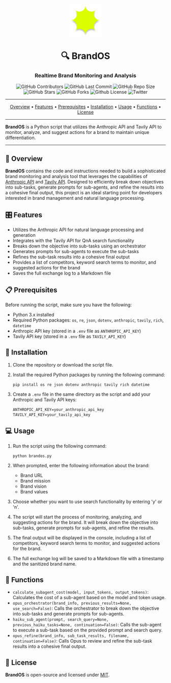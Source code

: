 <div align="center">
<img width="100px" src="./public/logo.png" />

# 🔍 BrandOS

### Realtime Brand Monitoring and Analysis

<p>
<img alt="GitHub Contributors" src="https://img.shields.io/github/contributors/amadad/brandos" />
<img alt="GitHub Last Commit" src="https://img.shields.io/github/last-commit/amadad/brandos" />
<img alt="GitHub Repo Size" src="https://img.shields.io/github/repo-size/amadad/brandos" />
<img alt="GitHub Stars" src="https://img.shields.io/github/stars/amadad/brandos" />
<img alt="GitHub Forks" src="https://img.shields.io/github/forks/amadad/brandos" />
<img alt="Github License" src="https://img.shields.io/badge/License-MIT-yellow.svg" />
<img alt="Twitter" src="https://img.shields.io/twitter/follow/amadad?style=social" />
</p>
</div>

-----

<p align="center">
 <a href="#-overview">Overview</a> •
 <a href="#-features">Features</a> •
 <a href="#-prerequisites">Prerequisites</a> •
 <a href="#-installation">Installation</a> •
 <a href="#-usage">Usage</a> •
 <a href="#-functions">Functions</a> •
 <a href="#-license">License</a>
</p>

-----

**BrandOS** is a Python script that utilizes the Anthropic API and Tavily API to monitor, analyze, and suggest actions for a brand to maintain unique differentiation.

-----

## 📖 Overview

**BrandOS** contains the code and instructions needed to build a sophisticated brand monitoring and analysis tool that leverages the capabilities of [Anthropic API](https://www.anthropic.com/) and [Tavily API](https://www.tavily.com/). Designed to efficiently break down objectives into sub-tasks, generate prompts for sub-agents, and refine the results into a cohesive final output, this project is an ideal starting point for developers interested in brand management and natural language processing.

## 🎛️ Features

- Utilizes the Anthropic API for natural language processing and generation
- Integrates with the Tavily API for QnA search functionality
- Breaks down the objective into sub-tasks using an orchestrator
- Generates prompts for sub-agents to execute the sub-tasks
- Refines the sub-task results into a cohesive final output
- Provides a list of competitors, keyword search terms to monitor, and suggested actions for the brand
- Saves the full exchange log to a Markdown file

## 📋 Prerequisites

Before running the script, make sure you have the following:

- Python 3.x installed
- Required Python packages: `os`, `re`, `json`, `dotenv`, `anthropic`, `tavily`, `rich`, `datetime`
- Anthropic API key (stored in a `.env` file as `ANTHROPIC_API_KEY`)
- Tavily API key (stored in a `.env` file as `TAVILY_API_KEY`)

## 🚀 Installation

1. Clone the repository or download the script file.

2. Install the required Python packages by running the following command:
   ```
   pip install os re json dotenv anthropic tavily rich datetime
   ```

3. Create a `.env` file in the same directory as the script and add your Anthropic and Tavily API keys:
   ```
   ANTHROPIC_API_KEY=your_anthropic_api_key
   TAVILY_API_KEY=your_tavily_api_key
   ```

## 💻 Usage

1. Run the script using the following command:
   ```
   python brandos.py
   ```

2. When prompted, enter the following information about the brand:
   - Brand URL
   - Brand mission
   - Brand vision
   - Brand values

3. Choose whether you want to use search functionality by entering 'y' or 'n'.

4. The script will start the process of monitoring, analyzing, and suggesting actions for the brand. It will break down the objective into sub-tasks, generate prompts for sub-agents, and refine the results.

5. The final output will be displayed in the console, including a list of competitors, keyword search terms to monitor, and suggested actions for the brand.

6. The full exchange log will be saved to a Markdown file with a timestamp and the sanitized brand name.

## 🧩 Functions

- `calculate_subagent_cost(model, input_tokens, output_tokens)`: Calculates the cost of a sub-agent based on the model and token usage.
- `opus_orchestrator(brand_info, previous_results=None, use_search=False)`: Calls the orchestrator to break down the objective into sub-tasks and generate prompts for sub-agents.
- `haiku_sub_agent(prompt, search_query=None, previous_haiku_tasks=None, continuation=False)`: Calls the sub-agent to execute a sub-task based on the provided prompt and search query.
- `opus_refine(brand_info, sub_task_results, filename, continuation=False)`: Calls Opus to review and refine the sub-task results into a cohesive final output.

## 📄 License

**BrandOS** is open-source and licensed under [MIT](https://opensource.org/licenses/MIT).